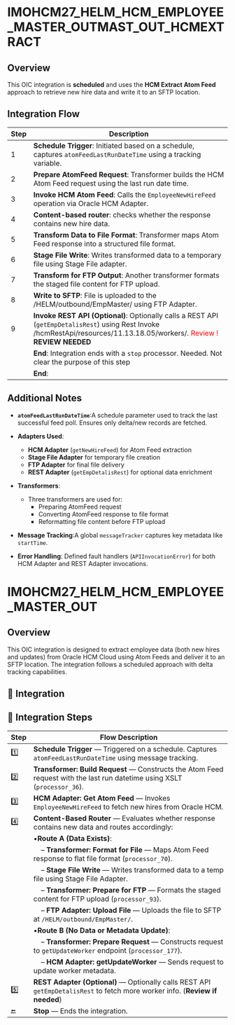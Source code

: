 # IMOHCM27_HELM_HCM_EMPLOYEE_MASTER_OUTMAST_OUT_HCMEXTRACT
## Overview
This OIC integration is **scheduled** and uses the **HCM Extract Atom Feed** approach to retrieve new hire data and write it to an SFTP location.

## Integration Flow
| Step  | Description                                                                                                                                        |
| ----- | -------------------------------------------------------------------------------------------------------------------------------------------------- |
| 1 | **Schedule Trigger**: Initiated based on a schedule, captures `atomFeedLastRunDateTime` using a tracking variable.       |
| 2 | **Prepare AtomFeed Request**: Transformer builds the HCM Atom Feed request using the last run date time.                       |
| 3 | **Invoke HCM Atom Feed**: Calls the `EmployeeNewHireFeed` operation via Oracle HCM Adapter.                           |
| 4 | **Content-based router**: checks whether the response contains new hire data.                         |
| 5 | **Transform Data to File Format**: Transformer maps Atom Feed response into a structured file format.                     |
| 6 | **Stage File Write**: Writes transformed data to a temporary file using Stage File adapter.                               |
| 7 | **Transform for FTP Output**: Another transformer formats the staged file content for FTP upload.                         |
| 8 | **Write to SFTP**: File is uploaded to the /HELM/outbound/EmpMaster/ using FTP Adapter.                                  |
| 9 | **Invoke REST API (Optional)**: Optionally calls a REST API (`getEmpDetalisRest`) using Rest Invoke /hcmRestApi/resources/11.13.18.05/workers/.  <font color='red'>Review !</font> **REVIEW NEEDED**
|    | **End**: Integration ends with a `stop` processor.   Needed. Not clear the purpose of this step</font>
|    | **End**:                                                                                      |

## Additional Notes

- **`atomFeedLastRunDateTime`**:A schedule parameter used to track the last successful feed poll. Ensures only delta/new records are fetched.
- **Adapters Used**:

  - **HCM Adapter** (`getNewHireFeed`) for Atom Feed extraction
  - **Stage File Adapter** for temporary file creation
  - **FTP Adapter** for final file delivery
  - **REST Adapter** (`getEmpDetalisRest`) for optional data enrichment
- **Transformers**:
  - Three transformers are used for:
    - Preparing AtomFeed request
    - Converting AtomFeed response to file format
    - Reformatting file content before FTP upload
- **Message Tracking**:A global `messageTracker` captures key metadata like `startTime`.
- **Error Handling**:
  Defined fault handlers (`APIInvocationError`) for both HCM Adapter and REST Adapter invocations.

# IMOHCM27_HELM_HCM_EMPLOYEE_MASTER_OUT
## Overview
This OIC integration is designed to extract employee data (both new hires and updates) from Oracle HCM Cloud using Atom Feeds and deliver it to an SFTP location. The integration follows a scheduled approach with delta tracking capabilities.

## 🧭 Integration 

## 🧭 Integration Steps

| Step  | Flow Description                                                                                                                             |
| ----- | -------------------------------------------------------------------------------------------------------------------------------------------- |
| 1️⃣ | **Schedule Trigger** — Triggered on a schedule. Captures `atomFeedLastRunDateTime` using message tracking.                          |
| 2️⃣ | **Transformer: Build Request** — Constructs the Atom Feed request with the last run datetime using XSLT (`processor_36`).           |
| 3️⃣ | **HCM Adapter: Get Atom Feed** — Invokes `EmployeeNewHireFeed` to fetch new hires from Oracle HCM.                                  |
| 4️⃣ | **Content-Based Router** — Evaluates whether response contains new data and routes accordingly:                                       |
|       | •**Route A (Data Exists)**:                                                                                                           |
|       | &nbsp;&nbsp;&nbsp;&nbsp;– **Transformer: Format for File** — Maps Atom Feed response to flat file format (`processor_70`).         |
|       | &nbsp;&nbsp;&nbsp;&nbsp;– **Stage File Write** — Writes transformed data to a temp file using Stage File Adapter.                    |
|       | &nbsp;&nbsp;&nbsp;&nbsp;– **Transformer: Prepare for FTP** — Formats the staged content for FTP upload (`processor_93`).           |
|       | &nbsp;&nbsp;&nbsp;&nbsp;– **FTP Adapter: Upload File** — Uploads the file to SFTP at `/HELM/outbound/EmpMaster/`.                  |
|       | •**Route B (No Data or Metadata Update)**:                                                                                            |
|       | &nbsp;&nbsp;&nbsp;&nbsp;– **Transformer: Prepare Request** — Constructs request to `getUpdateWorker` endpoint (`processor_177`). |
|       | &nbsp;&nbsp;&nbsp;&nbsp;– **HCM Adapter: getUpdateWorker** — Sends request to update worker metadata.                                |
| 5️⃣ | **REST Adapter (Optional)** — Optionally calls REST API `getEmpDetalisRest` to fetch more worker info. (**Review if needed**) |
| 🔚    | **Stop** — Ends the integration.                                                                                                      |
<!--stackedit_data:
eyJoaXN0b3J5IjpbMTg2MzAxMzkxMCwxMzI1NDc5OTAsMTgxNT
YxNjE0OSwtMTA4OTY0NTU4Myw4Njc1MzQ5ODYsMTI1NTA2NDEy
NCwxMzQ3MTM2OTQ1LC0xMTYzMDE3MTM3LDM2MDA4MzQ0MiwtMT
A3ODI2MDcwNSwxNDE1MzQ4ODE1LC0xMTE0ODc2NjUxLC04Mjc5
NDU2ODYsLTYyMjE0NDcxMV19
-->